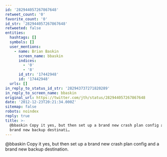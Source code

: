```yaml
---
id: '282944057267867648'
retweet_count: '0'
favorite_count: '0'
id_str: '282944057267867648'
retweeted: false
entities:
  hashtags: []
  symbols: []
  user_mentions:
    - name: Brian Baskin
      screen_name: bbaskin
      indices:
        - '0'
        - '8'
      id_str: '17442948'
      id: '17442948'
  urls: []
in_reply_to_status_id_str: '282943737271820289'
in_reply_to_screen_name: bbaskin
original_url: https://twitter.com/jth/status/282944057267867648
date: '2012-12-23T20:21:34.000Z'
sitemap: false
robots: noindex
reply: true
title: >-
  @bbaskin Copy it yes, but then set up a brand new crash plan config and a
  brand new backup destinati…
---
```


@bbaskin Copy it yes, but then set up a brand new crash plan config and a brand new backup destination.
